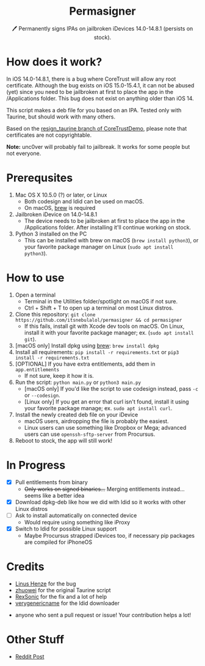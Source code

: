 <h1 align="center">Permasigner</h1>
<p align="center">🖊 Permanently signs IPAs on jailbroken iDevices 14.0-14.8.1 (persists on stock).</p>

# How does it work?
In iOS 14.0-14.8.1, there is a bug where CoreTrust will allow any root certificate. Although the bug exists on iOS 15.0-15.4.1, it can not be abused (yet) since you need to be jailbroken at first to place the app in the /Applications folder. This bug does not exist on anything older than iOS 14.

This script makes a deb file for you based on an IPA. Tested only with Taurine, but should work with many others.

Based on the [resign_taurine branch of CoreTrustDemo](https://github.com/zhuowei/CoreTrustDemo/tree/resign_taurine), please note that certificates are not copyrightable.

**Note:** unc0ver will probably fail to jailbreak. It works for some people but not everyone.

# Prerequsites
1. Mac OS X 10.5.0 (?) or later, or Linux
    - Both codesign and ldid can be used on macOS.
    - On macOS, [brew](https://brew.sh) is required
2. Jailbroken iDevice on 14.0-14.8.1
    - The device needs to be jailbroken at first to place the app in the /Applications folder. After installing it'll continue working on stock.
3. Python 3 installed on the PC
    - This can be installed with brew on macOS (`brew install python3`), or your favorite package manager on Linux (`sudo apt install python3`).

# How to use
1. Open a terminal
    - Terminal in the Utilities folder/spotlight on macOS if not sure.
    - Ctrl + Shift + T to open up a terminal on most Linux distros.
2. Clone this repository: `git clone https://github.com/itsnebulalol/permasigner && cd permasigner`
    - If this fails, install git with Xcode dev tools on macOS. On Linux, install it with your favorite package manager; ex. (`sudo apt install git`).
3. [macOS only] Install dpkg using [brew](https://brew.sh): `brew install dpkg`
4. Install all requirements: `pip install -r requirements.txt` or `pip3 install -r requirements.txt`
5. [OPTIONAL] If you have extra entitlements, add them in `app.entitlements`
    - If not sure, keep it how it is.
6. Run the script: `python main.py` or `python3 main.py`
    - [macOS only] If you'd like the script to use codesign instead, pass `-c` or `--codesign`.
    - [Linux only] If you get an error that curl isn't found, install it using your favorite package manage; ex. `sudo apt install curl`.
7. Install the newly created deb file on your iDevice
    - macOS users, airdropping the file is probably the easiest.
    - Linux users can use something like Dropbox or Mega; advanced users can use `openssh-sftp-server` from Procursus.
8. Reboot to stock, the app will still work!

# In Progress
- [x] Pull entitlements from binary
    - ~~Only works on signed binaries...~~ Merging entitlements instead... seems like a better idea
- [x] Download dpkg-deb like how we did with ldid so it works with other Linux distros
- [ ] Ask to install automatically on connected device
    - Would require using something like iProxy
- [x] Switch to ldid for possible Linux support
    - Maybe Procursus strapped iDevices too, if necessary pip packages are compiled for iPhoneOS

# Credits
- [Linus Henze](https://github.com/LinusHenze) for the bug
- [zhuowei](https://github.com/zhuowei) for the original Taurine script
- [RexSonic](https://github.com/RexSonic) for the fix and a lot of help
- [verygenericname](https://github.com/verygenericname) for the ldid downloader
+ anyone who sent a pull request or issue! Your contribution helps a lot!

# Other Stuff
- [Reddit Post](https://www.reddit.com/r/jailbreak/comments/vqnazh/free_release_permasigner_generate_a_permasigned)
